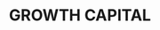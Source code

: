 ---
title:          GROWTH CAPITAL
description:    Dinosaurs are extinct today because they lacked opposable thumbs and the brainpower to build a space program.
links:
   - href: "#"
     label: "Fund Lorem Ipsum #1"
   - href: "#"
     label: "Fund Lorem Ipsum #2"
   - href: "#"
     label: "Fund Lorem Ipsum #3"
sort:           2
---